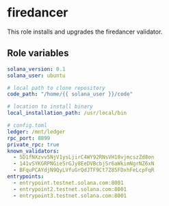 # firedancer
This role installs and upgrades the firedancer validator.

## Role variables
```yaml
solana_version: 0.1
solana_user: ubuntu

# local path to clone repository
code_path: "/home/{{ solana_user }}/code"

# location to install binary
local_installation_path: /usr/local/bin

# config.toml
ledger: /mnt/ledger
rpc_port: 8899
private_rpc: true
known_validators:
  - 5D1fNXzvv5NjV1ysLjirC4WY92RNsVH18vjmcszZd8on
  - 141vSYKGRPNGieSrGJy8EeDVBcbjSr6aWkimNgrNZ6xN
  - BFquPCAYdjN9QyLVfuGrQdJTF9Ct7Z85FDxhFeLcpFqR
entrypoints:
  - entrypoint.testnet.solana.com:8001
  - entrypoint2.testnet.solana.com:8001
  - entrypoint3.testnet.solana.com:8001
```